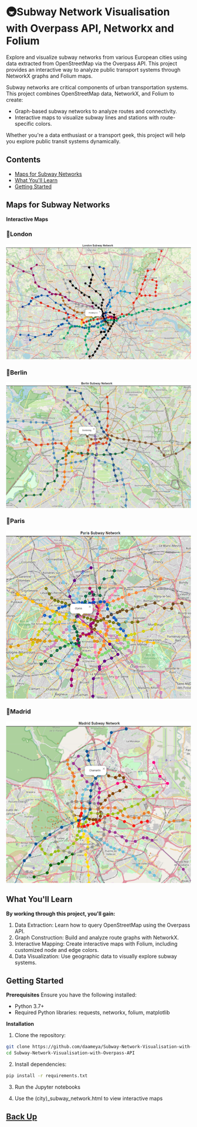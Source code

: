 # 🚇Subway Network Visualisation with Overpass API, Networkx and Folium

Explore and visualize subway networks from various European cities using data extracted from OpenStreetMap via the Overpass API. This project provides an interactive way to analyze public transport systems through NetworkX graphs and Folium maps.

Subway networks are critical components of urban transportation systems. This project combines OpenStreetMap data, NetworkX, and Folium to create:

* Graph-based subway networks to analyze routes and connectivity.
* Interactive maps to visualize subway lines and stations with route-specific colors.

Whether you're a data enthusiast or a transport geek, this project will help you explore public transit systems dynamically.

## Contents

- [Maps for Subway Networks](#maps-for-subway-networks)
- [What You'll Learn](#what-youll-learn)
- [Getting Started](#getting-started)

## Maps for Subway Networks
**Interactive Maps**
### 📍London
[![London](assets/London-subway.png)]()

### 📍Berlin
[![Berlin](assets/berlin-subway.png)]()

### 📍Paris
[![Paris](assets/paris-subway.png)]()

### 📍Madrid
[![Madrid](assets/madrid-subway.png)]()


## What You'll Learn

**By working through this project, you'll gain:**

1. Data Extraction: Learn how to query OpenStreetMap using the Overpass API.
2. Graph Construction: Build and analyze route graphs with NetworkX.
3. Interactive Mapping: Create interactive maps with Folium, including customized node and edge colors.
4. Data Visualization: Use geographic data to visually explore subway systems.

## Getting Started

**Prerequisites**
Ensure you have the following installed:
* Python 3.7+
* Required Python libraries: requests, networkx, folium, matplotlib

**Installation**

1. Clone the repository:
```bash
git clone https://github.com/daameya/Subway-Network-Visualisation-with-Overpass-API.git
cd Subway-Network-Visualisation-with-Overpass-API
```

2. Install dependencies:
```bash
pip install -r requirements.txt
```

3. Run the Jupyter notebooks

4. Use the (city)_subway_network.html to view interactive maps

## [Back Up](#subway-network-visualisation-with-overpass-api,-networkx-and-folium)